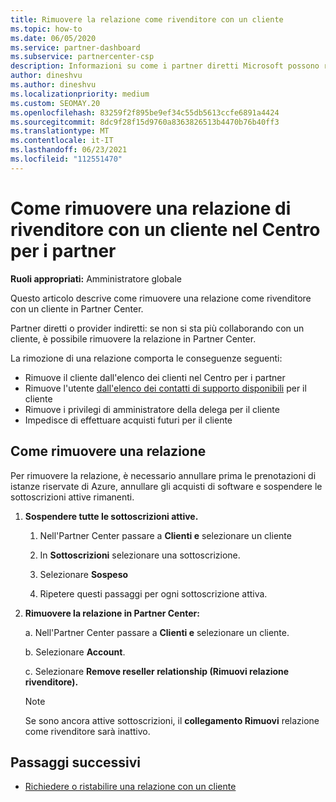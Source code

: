 ```yaml
---
title: Rimuovere la relazione come rivenditore con un cliente
ms.topic: how-to
ms.date: 06/05/2020
ms.service: partner-dashboard
ms.subservice: partnercenter-csp
description: Informazioni su come i partner diretti Microsoft possono rimuovere i clienti dall'elenco, rimuovere i privilegi di amministratore delegato e interrompere il supporto o l'acquisto per un cliente.
author: dineshvu
ms.author: dineshvu
ms.localizationpriority: medium
ms.custom: SEOMAY.20
ms.openlocfilehash: 83259f2f895be9ef34c55db5613ccfe6891a4424
ms.sourcegitcommit: 8dc9f28f15d9760a8363826513b4470b76b40ff3
ms.translationtype: MT
ms.contentlocale: it-IT
ms.lasthandoff: 06/23/2021
ms.locfileid: "112551470"
---
```

# <a name="how-to-remove-a-reseller-relationship-with-a-customer-in-partner-center"></a>Come rimuovere una relazione di rivenditore con un cliente nel Centro per i partner

**Ruoli appropriati:** Amministratore globale

Questo articolo descrive come rimuovere una relazione come rivenditore con un cliente in Partner Center.

Partner diretti o provider indiretti: se non si sta più collaborando con un cliente, è possibile rimuovere la relazione in Partner Center.

La rimozione di una relazione comporta le conseguenze seguenti:

- Rimuove il cliente dall'elenco dei clienti nel Centro per i partner
- Rimuove l'utente [dall'elenco dei contatti di supporto disponibili](assign-support-contacts.md) per il cliente
- Rimuove i privilegi di amministratore della delega per il cliente
- Impedisce di effettuare acquisti futuri per il cliente

## <a name="how-to-remove-a-relationship"></a>Come rimuovere una relazione

Per rimuovere la relazione, è necessario annullare prima le prenotazioni di istanze riservate di Azure, annullare gli acquisti di software e sospendere le sottoscrizioni attive rimanenti.

1. **Sospendere tutte le sottoscrizioni attive.**

   1. Nell'Partner Center passare a **Clienti e** selezionare un cliente

   2. In **Sottoscrizioni** selezionare una sottoscrizione.

   3. Selezionare **Sospeso**

   4. Ripetere questi passaggi per ogni sottoscrizione attiva.

2. **Rimuovere la relazione in Partner Center:**

   a. Nell'Partner Center passare a **Clienti e** selezionare un cliente.

   b. Selezionare **Account**.

   c. Selezionare **Remove reseller relationship (Rimuovi relazione rivenditore).**

   > [!NOTE]
   > Se sono ancora attive sottoscrizioni, il **collegamento Rimuovi** relazione come rivenditore sarà inattivo.

## <a name="next-steps"></a>Passaggi successivi

- [Richiedere o ristabilire una relazione con un cliente](request-a-relationship-with-a-customer.md)
